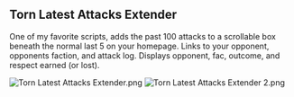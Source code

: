## Torn Latest Attacks Extender

One of my favorite scripts, adds the past 100 attacks to a scrollable box beneath the normal last 5 on your homepage.
Links to your opponent, opponents faction, and attack log.
Displays opponent, fac, outcome, and respect earned (or lost).


![Torn Latest Attacks Extender.png](https://github.com/edlau2/Tampermonkey/blob/master/AttacksExtender/Torn%20Latest%20Attacks%20Extender.png)
![Torn Latest Attacks Extender 2.png](https://github.com/edlau2/Tampermonkey/blob/master/AttacksExtender/Torn%20Latest%20Attacks%20Extender%202.png)
